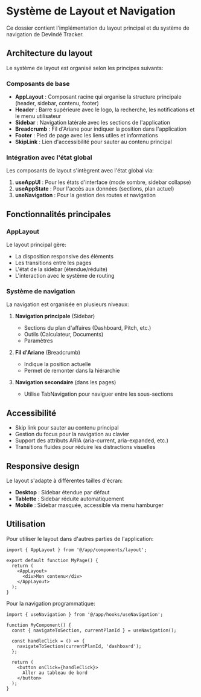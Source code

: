 # Système de Layout et Navigation

Ce dossier contient l'implémentation du layout principal et du système de navigation de DevIndé Tracker.

## Architecture du layout

Le système de layout est organisé selon les principes suivants:

### Composants de base

- **AppLayout** : Composant racine qui organise la structure principale (header, sidebar, contenu, footer)
- **Header** : Barre supérieure avec le logo, la recherche, les notifications et le menu utilisateur
- **Sidebar** : Navigation latérale avec les sections de l'application
- **Breadcrumb** : Fil d'Ariane pour indiquer la position dans l'application
- **Footer** : Pied de page avec les liens utiles et informations
- **SkipLink** : Lien d'accessibilité pour sauter au contenu principal

### Intégration avec l'état global

Les composants de layout s'intègrent avec l'état global via:

1. **useAppUI** : Pour les états d'interface (mode sombre, sidebar collapse)
2. **useAppState** : Pour l'accès aux données (sections, plan actuel)
3. **useNavigation** : Pour la gestion des routes et navigation

## Fonctionnalités principales

### AppLayout

Le layout principal gère:
- La disposition responsive des éléments
- Les transitions entre les pages
- L'état de la sidebar (étendue/réduite)
- L'interaction avec le système de routing

### Système de navigation

La navigation est organisée en plusieurs niveaux:

1. **Navigation principale** (Sidebar)
   - Sections du plan d'affaires (Dashboard, Pitch, etc.)
   - Outils (Calculateur, Documents)
   - Paramètres

2. **Fil d'Ariane** (Breadcrumb)
   - Indique la position actuelle
   - Permet de remonter dans la hiérarchie

3. **Navigation secondaire** (dans les pages)
   - Utilise TabNavigation pour naviguer entre les sous-sections

## Accessibilité

- Skip link pour sauter au contenu principal
- Gestion du focus pour la navigation au clavier
- Support des attributs ARIA (aria-current, aria-expanded, etc.)
- Transitions fluides pour réduire les distractions visuelles

## Responsive design

Le layout s'adapte à différentes tailles d'écran:

- **Desktop** : Sidebar étendue par défaut
- **Tablette** : Sidebar réduite automatiquement
- **Mobile** : Sidebar masquée, accessible via menu hamburger

## Utilisation

Pour utiliser le layout dans d'autres parties de l'application:

```tsx
import { AppLayout } from '@/app/components/layout';

export default function MyPage() {
  return (
    <AppLayout>
      <div>Mon contenu</div>
    </AppLayout>
  );
}
```

Pour la navigation programmatique:

```tsx
import { useNavigation } from '@/app/hooks/useNavigation';

function MyComponent() {
  const { navigateToSection, currentPlanId } = useNavigation();
  
  const handleClick = () => {
    navigateToSection(currentPlanId, 'dashboard');
  };
  
  return (
    <button onClick={handleClick}>
      Aller au tableau de bord
    </button>
  );
}
```